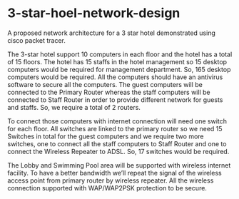 # 3-star-hoel-network-design
A proposed network architecture for a 3 star hotel demonstrated using cisco packet tracer.

The 3-star hotel support 10 computers in each floor and the hotel has a total of 15 floors. The hotel has 15 staffs in the hotel management so 15 desktop computers would be required for management department. So, 165 desktop computers would be required. All the computers should have an antivirus software to secure all the computers. The guest computers will be connected to the Primary Router whereas the staff computers will be connected to Staff Router in order to provide different network for guests and staffs. So, we require a total of 2 routers.

To connect those computers with internet connection will need one switch for each floor. All switches are linked to the primary router so we need 15 Switches in total for the guest computers and we require two more switches, one to connect all the staff computers to Staff Router and one to connect the Wireless Repeater to ADSL. So, 17 switches would be required.

The Lobby and Swimming Pool area will be supported with wireless internet facility. To have a better bandwidth we’ll repeat the signal of the wireless access point from primary router by wireless repeater. All the wireless connection supported with WAP/WAP2PSK protection to be secure. 
